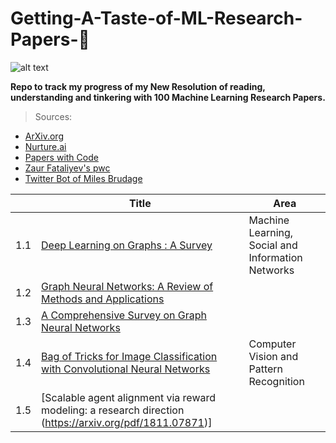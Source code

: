 # **Getting-A-Taste-of-ML-Research-Papers-💯**

![alt text](https://juststickers.in/wp-content/uploads/2017/04/machine-learning.png)

**Repo to track my progress of my New Resolution of reading, understanding and tinkering with 100 Machine Learning Research Papers.**

>Sources:<br/>
* [ArXiv.org](https://arxiv.org)<br/>
* [Nurture.ai](http://nurture.ai)<br/>
* [Papers with Code](https://paperswithcode.com)<br/>
* [Zaur Fataliyev's pwc](https://github.com/zziz/pwc)<br/>
* [Twitter Bot of Miles Brudage](https://twitter.com/BrundageBot)</br>

|         |Title  | Area  | 
|---      |---    |---    |
|1.1   |[Deep Learning on Graphs : A Survey](https://arxiv.org/abs/1812.04202)    |Machine Learning, Social and Information Networks   |    
|1.2   |[Graph Neural Networks: A Review of Methods and Applications](https://arxiv.org/abs/1812.08434)    |	  
|1.3   |[A Comprehensive Survey on Graph Neural Networks](https://arxiv.org/abs/1901.00596)    |	  
|1.4   |[Bag of Tricks for Image Classification with Convolutional Neural Networks](https://arxiv.org/pdf/1812.01187.pdf) |Computer Vision and Pattern Recognition |
|1.5   |[Scalable agent alignment via reward modeling: a research direction (https://arxiv.org/pdf/1811.07871)] |
